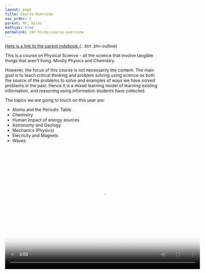 ```yaml
---
layout: page
title: Course Overview
nav_order: 3
parent: Mr. Hicks
mathjax: true
permalink: /mr-hicks/course-overview
---
```


[Here is a link to the parent notebook.](https://usd475-my.sharepoint.com/:o:/g/personal/jeffreyhicks_usd475_org/Ev5RzL1Le8xOiJYuyba-qp0BUFaSZUgUYlGMzjUSEZt0ag?e=igjaJ0){: .btn .btn-outline}

This is a course on Physical Science - all the science that involve tangible things that aren't living.
Mostly Physics and Chemistry.

However, the focus of this course is not necessarily the content.
The main goal is to teach critical thinking and problem solving using science as both the source of the problems to solve and examples of ways we have solved problems in the past.
Hence it is a mixed learning model of learning existing information, and reasoning using information students have collected.

The topics we are going to touch on this year are:
  * Atoms and the Periodic Table
  * Chemistry
  * Human Impact of energy sources
  * Astronomy and Geology
  * Mechanics (Physics)
  * Elecricity and Magnets
  * Waves

<video width="640" height="400"
       poster="/mr-hicks/vids/course-overview.png"
       controls>
  <source src="/mr-hicks/vids/course-overview.mp4" type="video/mp4">
</video>
